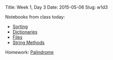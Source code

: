 Title: Week 1, Day 3
Date: 2015-05-06
Slug: w1d3

Notebooks from class today:

* [Sorting](http://nbviewer.ipython.org/github/tiyd-python-2015-05/curriculum/blob/master/basics/week1/09%20-%20Sorting%20and%20Using%20Functions%20as%20Arguments.ipynb)
* [Dictionaries](http://nbviewer.ipython.org/github/tiyd-python-2015-05/curriculum/blob/master/basics/week1/10%20-%20Dictionaries.ipynb)
* [Files](http://nbviewer.ipython.org/github/tiyd-python-2015-05/curriculum/blob/master/basics/week1/11%20-%20Working%20with%20Files.ipynb)
* [String Methods](http://nbviewer.ipython.org/github/tiyd-python-2015-05/curriculum/blob/master/basics/week1/08%20-%20String%20Methods.ipynb)

Homework: [Palindrome](https://github.com/tiyd-python-2015-05/palindrome)

